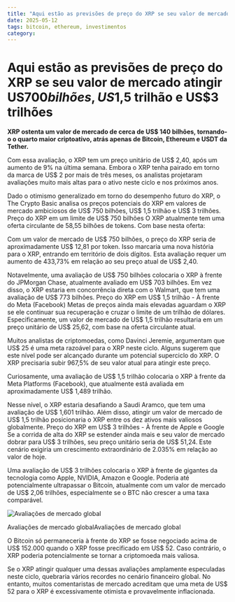 ```yaml
---
title: "Aqui estão as previsões de preço do XRP se seu valor de mercado atingir US$700 bilhões, US$1,5 trilhão e US$3 trilhões"
date: 2025-05-12
tags: bitcoin, ethereum, investimentos
category: 
---
```


# Aqui estão as previsões de preço do XRP se seu valor de mercado atingir US$700 bilhões, US$1,5 trilhão e US$3 trilhões

**XRP ostenta um valor de mercado de cerca de US$ 140 bilhões, tornando-o o quarto maior criptoativo, atrás apenas de Bitcoin, Ethereum e USDT da Tether.**

Com essa avaliação, o XRP tem um preço unitário de US$ 2,40, após um aumento de 9% na última semana. Embora o XRP tenha pairado em torno da marca de US$ 2 por mais de três meses, os analistas projetaram avaliações muito mais altas para o ativo neste ciclo e nos próximos anos.

Dado o otimismo generalizado em torno do desempenho futuro do XRP, o The Crypto Basic analisa os preços potenciais do XRP em valores de mercado ambiciosos de US$ 750 bilhões, US$ 1,5 trilhão e US$ 3 trilhões.
Preço do XRP em um limite de US$ 750 bilhões
O XRP atualmente tem uma oferta circulante de 58,55 bilhões de tokens. Com base nesta oferta:

Com um valor de mercado de US$ 750 bilhões, o preço do XRP seria de aproximadamente US$ 12,81 por token. Isso marcaria uma nova história para o XRP, entrando em território de dois dígitos. Esta avaliação requer um aumento de 433,73% em relação ao seu preço atual de US$ 2,40.

Notavelmente, uma avaliação de US$ 750 bilhões colocaria o XRP à frente do JPMorgan Chase, atualmente avaliado em US$ 703 bilhões. Em vez disso, o XRP estaria em concorrência direta com o Walmart, que tem uma avaliação de US$ 773 bilhões.
Preço do XRP em US$ 1,5 trilhão - À frente do Meta (Facebook)
Metas de preços ainda mais elevadas aguardam o XRP se ele continuar sua recuperação e cruzar o limite de um trilhão de dólares. Especificamente, um valor de mercado de US$ 1,5 trilhão resultaria em um preço unitário de US$ 25,62, com base na oferta circulante atual.

Muitos analistas de criptomoedas, como Davinci Jeremie, argumentam que US$ 25 é uma meta razoável para o XRP neste ciclo. Alguns sugerem que este nível pode ser alcançado durante um potencial superciclo do XRP. O XRP precisaria subir 967,5% de seu valor atual para atingir este preço.

Curiosamente, uma avaliação de US$ 1,5 trilhão colocaria o XRP à frente da Meta Platforms (Facebook), que atualmente está avaliada em aproximadamente US$ 1,489 trilhão.

Nesse nível, o XRP estaria desafiando a Saudi Aramco, que tem uma avaliação de US$ 1,601 trilhão. Além disso, atingir um valor de mercado de US$ 1,5 trilhão posicionaria o XRP entre os dez ativos mais valiosos globalmente.
Preço do XRP em US$ 3 trilhões - À frente de Apple e Google
Se a corrida de alta do XRP se estender ainda mais e seu valor de mercado dobrar para US$ 3 trilhões, seu preço unitário seria de US$ 51,24. Este cenário exigiria um crescimento extraordinário de 2.035% em relação ao valor de hoje.

Uma avaliação de US$ 3 trilhões colocaria o XRP à frente de gigantes da tecnologia como Apple, NVIDIA, Amazon e Google. Poderia até potencialmente ultrapassar o Bitcoin, atualmente com um valor de mercado de US$ 2,06 trilhões, especialmente se o BTC não crescer a uma taxa comparável.

![Avaliações de mercado global](https://thecryptobasic.com/wp-content/uploads/2025/05/Global-market-valutions.png)

Avaliações de mercado globalAvaliações de mercado global

O Bitcoin só permaneceria à frente do XRP se fosse negociado acima de US$ 152.000 quando o XRP fosse precificado em US$ 52. Caso contrário, o XRP poderia potencialmente se tornar a criptomoeda mais valiosa.

Se o XRP atingir qualquer uma dessas avaliações amplamente especuladas neste ciclo, quebraria vários recordes no cenário financeiro global. No entanto, muitos comentaristas de mercado acreditam que uma meta de US$ 52 para o XRP é excessivamente otimista e provavelmente inflacionada.
